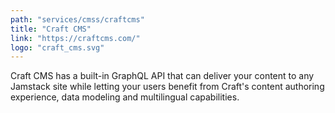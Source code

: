 ```yaml
---
path: "services/cmss/craftcms"
title: "Craft CMS"
link: "https://craftcms.com/"
logo: "craft_cms.svg"
---
```


Craft CMS has a built-in GraphQL API that can deliver your content to any Jamstack site while letting your users benefit from Craft's content authoring experience, data modeling and multilingual capabilities.
